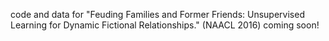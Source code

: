 code and data for "Feuding Families and Former Friends: Unsupervised Learning for Dynamic Fictional Relationships." (NAACL 2016) coming soon!
